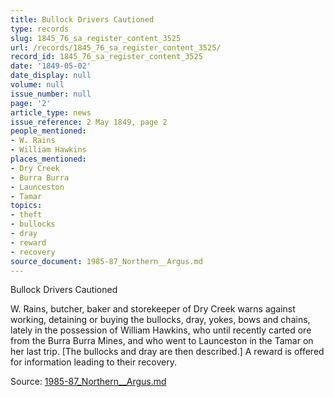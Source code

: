 ```yaml
---
title: Bullock Drivers Cautioned
type: records
slug: 1845_76_sa_register_content_3525
url: /records/1845_76_sa_register_content_3525/
record_id: 1845_76_sa_register_content_3525
date: '1849-05-02'
date_display: null
volume: null
issue_number: null
page: '2'
article_type: news
issue_reference: 2 May 1849, page 2
people_mentioned:
- W. Rains
- William Hawkins
places_mentioned:
- Dry Creek
- Burra Burra
- Launceston
- Tamar
topics:
- theft
- bullocks
- dray
- reward
- recovery
source_document: 1985-87_Northern__Argus.md
---
```


Bullock Drivers Cautioned

W. Rains, butcher, baker and storekeeper of Dry Creek warns against working, detaining or buying the bullocks, dray, yokes, bows and chains, lately in the possession of William Hawkins, who until recently carted ore from the Burra Burra Mines, and who went to Launceston in the Tamar on her last trip.  [The bullocks and dray are then described.] A reward is offered for information leading to their recovery.

Source: [1985-87_Northern__Argus.md](/downloads/markdown/1985-87_Northern__Argus.md)
